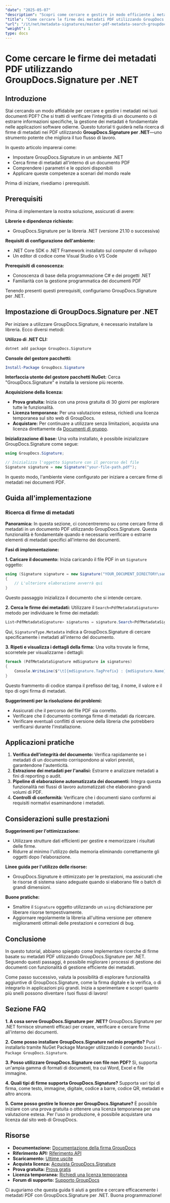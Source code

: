```yaml
---
"date": "2025-05-07"
"description": "Scopri come cercare e gestire in modo efficiente i metadati nei documenti PDF utilizzando GroupDocs.Signature per .NET. Questa guida illustra la configurazione, la ricerca e le applicazioni pratiche."
"title": "Come cercare le firme dei metadati PDF utilizzando GroupDocs.Signature per .NET"
"url": "/it/net/metadata-signatures/master-pdf-metadata-search-groupdocs-signature-dotnet/"
"weight": 1
type: docs
---
```

# Come cercare le firme dei metadati PDF utilizzando GroupDocs.Signature per .NET

## Introduzione

Stai cercando un modo affidabile per cercare e gestire i metadati nei tuoi documenti PDF? Che si tratti di verificare l'integrità di un documento o di estrarre informazioni specifiche, la gestione dei metadati è fondamentale nelle applicazioni software odierne. Questo tutorial ti guiderà nella ricerca di firme di metadati nei PDF utilizzando **GroupDocs.Signature per .NET**—uno strumento potente che migliora il tuo flusso di lavoro.

In questo articolo imparerai come:
- Impostare GroupDocs.Signature in un ambiente .NET
- Cerca firme di metadati all'interno di un documento PDF
- Comprendere i parametri e le opzioni disponibili
- Applicare queste competenze a scenari del mondo reale

Prima di iniziare, rivediamo i prerequisiti.

## Prerequisiti

Prima di implementare la nostra soluzione, assicurati di avere:

**Librerie e dipendenze richieste:**
- GroupDocs.Signature per la libreria .NET (versione 21.10 o successiva)

**Requisiti di configurazione dell'ambiente:**
- .NET Core SDK o .NET Framework installato sul computer di sviluppo
- Un editor di codice come Visual Studio o VS Code

**Prerequisiti di conoscenza:**
- Conoscenza di base della programmazione C# e dei progetti .NET
- Familiarità con la gestione programmatica dei documenti PDF

Tenendo presenti questi prerequisiti, configuriamo GroupDocs.Signature per .NET.

## Impostazione di GroupDocs.Signature per .NET

Per iniziare a utilizzare GroupDocs.Signature, è necessario installare la libreria. Ecco diversi metodi:

**Utilizzo di .NET CLI:**
```bash
dotnet add package GroupDocs.Signature
```

**Console del gestore pacchetti:**
```powershell
Install-Package GroupDocs.Signature
```

**Interfaccia utente del gestore pacchetti NuGet:**
Cerca "GroupDocs.Signature" e installa la versione più recente.

**Acquisizione della licenza:**
- **Prova gratuita:** Inizia con una prova gratuita di 30 giorni per esplorare tutte le funzionalità.
- **Licenza temporanea:** Per una valutazione estesa, richiedi una licenza temporanea sul sito web di GroupDocs.
- **Acquistare:** Per continuare a utilizzare senza limitazioni, acquista una licenza direttamente da [Documenti di gruppo](https://purchase.groupdocs.com/buy).

**Inizializzazione di base:**
Una volta installato, è possibile inizializzare GroupDocs.Signature come segue:

```csharp
using GroupDocs.Signature;

// Inizializza l'oggetto Signature con il percorso del file
Signature signature = new Signature("your-file-path.pdf");
```

In questo modo, l'ambiente viene configurato per iniziare a cercare firme di metadati nei documenti PDF.

## Guida all'implementazione

### Ricerca di firme di metadati

**Panoramica:**
In questa sezione, ci concentreremo su come cercare firme di metadati in un documento PDF utilizzando GroupDocs.Signature. Questa funzionalità è fondamentale quando è necessario verificare o estrarre elementi di metadati specifici all'interno dei documenti.

**Fasi di implementazione:**

**1. Caricare il documento:**
Inizia caricando il file PDF in un `Signature` oggetto:

```csharp
using (Signature signature = new Signature("YOUR_DOCUMENT_DIRECTORY\sample_signed_metadata.pdf"))
{
    // L'ulteriore elaborazione avverrà qui
}
```

Questo passaggio inizializza il documento che si intende cercare.

**2. Cerca le firme dei metadati:**
Utilizzare il `Search<PdfMetadataSignature>` metodo per individuare le firme dei metadati:

```csharp
List<PdfMetadataSignature> signatures = signature.Search<PdfMetadataSignature>(SignatureType.Metadata);
```

Qui, `SignatureType.Metadata` indica a GroupDocs.Signature di cercare specificamente i metadati all'interno del documento.

**3. Ripeti e visualizza i dettagli della firma:**
Una volta trovate le firme, scorretele per visualizzarne i dettagli:

```csharp
foreach (PdfMetadataSignature mdSignature in signatures)
{
    Console.WriteLine($"\t[{mdSignature.TagPrefix} : {mdSignature.Name}] = {mdSignature.Value} ({mdSignature.Type})");
}
```

Questo frammento di codice stampa il prefisso del tag, il nome, il valore e il tipo di ogni firma di metadati.

**Suggerimenti per la risoluzione dei problemi:**
- Assicurati che il percorso del file PDF sia corretto.
- Verificare che il documento contenga firme di metadati da ricercare.
- Verificare eventuali conflitti di versione della libreria che potrebbero verificarsi durante l'installazione.

## Applicazioni pratiche

1. **Verifica dell'integrità del documento:** Verifica rapidamente se i metadati di un documento corrispondono ai valori previsti, garantendone l'autenticità.
2. **Estrazione dei metadati per l'analisi:** Estrarre e analizzare metadati a fini di reporting o audit.
3. **Pipeline di elaborazione automatizzata dei documenti:** Integra questa funzionalità nei flussi di lavoro automatizzati che elaborano grandi volumi di PDF.
4. **Controlli di conformità:** Verificare che i documenti siano conformi ai requisiti normativi esaminandone i metadati.

## Considerazioni sulle prestazioni

**Suggerimenti per l'ottimizzazione:**
- Utilizzare strutture dati efficienti per gestire e memorizzare i risultati delle firme.
- Ridurre al minimo l'utilizzo della memoria eliminando correttamente gli oggetti dopo l'elaborazione.

**Linee guida per l'utilizzo delle risorse:**
- GroupDocs.Signature è ottimizzato per le prestazioni, ma assicurati che le risorse di sistema siano adeguate quando si elaborano file o batch di grandi dimensioni.

**Buone pratiche:**
- Smaltire il `Signature` oggetto utilizzando un `using` dichiarazione per liberare risorse tempestivamente.
- Aggiornare regolarmente la libreria all'ultima versione per ottenere miglioramenti ottimali delle prestazioni e correzioni di bug.

## Conclusione

In questo tutorial, abbiamo spiegato come implementare ricerche di firme basate su metadati PDF utilizzando GroupDocs.Signature per .NET. Seguendo questi passaggi, è possibile migliorare i processi di gestione dei documenti con funzionalità di gestione efficiente dei metadati.

Come passo successivo, valuta la possibilità di esplorare funzionalità aggiuntive di GroupDocs.Signature, come la firma digitale e la verifica, o di integrarlo in applicazioni più grandi. Inizia a sperimentare e scopri quanto più snelli possono diventare i tuoi flussi di lavoro!

## Sezione FAQ

**1. A cosa serve GroupDocs.Signature per .NET?**
GroupDocs.Signature per .NET fornisce strumenti efficaci per creare, verificare e cercare firme all'interno dei documenti.

**2. Come posso installare GroupDocs.Signature nel mio progetto?**
Puoi installarlo tramite NuGet Package Manager utilizzando il comando `Install-Package GroupDocs.Signature`.

**3. Posso utilizzare GroupDocs.Signature con file non PDF?**
Sì, supporta un'ampia gamma di formati di documenti, tra cui Word, Excel e file immagine.

**4. Quali tipi di firme supporta GroupDocs.Signature?**
Supporta vari tipi di firma, come testo, immagine, digitale, codice a barre, codice QR, metadati e altro ancora.

**5. Come posso gestire le licenze per GroupDocs.Signature?**
È possibile iniziare con una prova gratuita o ottenere una licenza temporanea per una valutazione estesa. Per l'uso in produzione, è possibile acquistare una licenza dal sito web di GroupDocs.

## Risorse

- **Documentazione:** [Documentazione della firma GroupDocs](https://docs.groupdocs.com/signature/net/)
- **Riferimento API:** [Riferimento API](https://reference.groupdocs.com/signature/net/)
- **Scaricamento:** [Ultime uscite](https://releases.groupdocs.com/signature/net/)
- **Acquista licenza:** [Acquista GroupDocs.Signature](https://purchase.groupdocs.com/buy)
- **Prova gratuita:** [Prova gratis](https://releases.groupdocs.com/signature/net/)
- **Licenza temporanea:** [Richiedi una licenza temporanea](https://purchase.groupdocs.com/temporary-license/)
- **Forum di supporto:** [Supporto GroupDocs](https://forum.groupdocs.com/c/signature/)

Ci auguriamo che questa guida ti aiuti a gestire e cercare efficacemente i metadati PDF con GroupDocs.Signature per .NET. Buona programmazione!